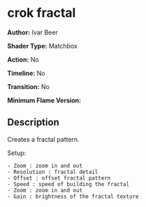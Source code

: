# crok fractal

**Author:** Ivar Beer

**Shader Type:** Matchbox

**Action:** No

**Timeline:** No

**Transition:** No

**Minimum Flame Version:** 


## Description
Creates a fractal pattern.

Setup:

    - Zoom : zoom in and out
    - Resolution : fractal detail
    - Offset : offset fractal pattern
    - Speed : speed of building the fractal
    - Zoom : zoom in and out
    - Gain : brightness of the fractal texture
